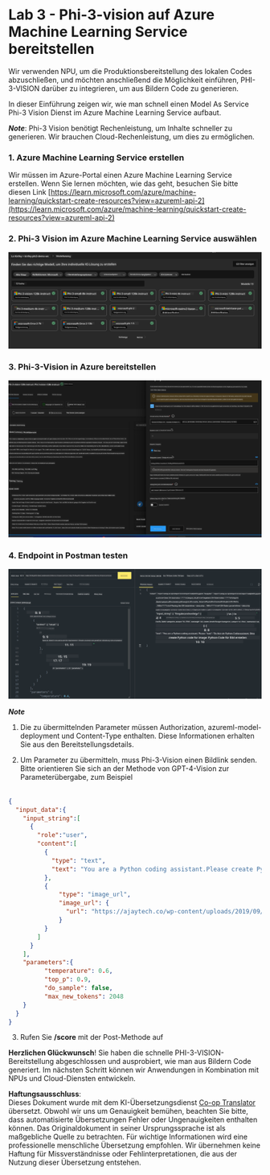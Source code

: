 <!--
CO_OP_TRANSLATOR_METADATA:
{
  "original_hash": "20cb4e6ac1686248e8be913ccf6c2bc2",
  "translation_date": "2025-07-17T04:03:49+00:00",
  "source_file": "md/02.Application/02.Code/Phi3/VSCodeExt/HOL/AIPC/03.DeployPhi3VisionOnAzure.md",
  "language_code": "de"
}
-->
# **Lab 3 - Phi-3-vision auf Azure Machine Learning Service bereitstellen**

Wir verwenden NPU, um die Produktionsbereitstellung des lokalen Codes abzuschließen, und möchten anschließend die Möglichkeit einführen, PHI-3-VISION darüber zu integrieren, um aus Bildern Code zu generieren.

In dieser Einführung zeigen wir, wie man schnell einen Model As Service Phi-3 Vision Dienst im Azure Machine Learning Service aufbaut.

***Note***: Phi-3 Vision benötigt Rechenleistung, um Inhalte schneller zu generieren. Wir brauchen Cloud-Rechenleistung, um dies zu ermöglichen.


### **1. Azure Machine Learning Service erstellen**

Wir müssen im Azure-Portal einen Azure Machine Learning Service erstellen. Wenn Sie lernen möchten, wie das geht, besuchen Sie bitte diesen Link [https://learn.microsoft.com/azure/machine-learning/quickstart-create-resources?view=azureml-api-2](https://learn.microsoft.com/azure/machine-learning/quickstart-create-resources?view=azureml-api-2)


### **2. Phi-3 Vision im Azure Machine Learning Service auswählen**

![Catalog](../../../../../../../../../translated_images/vison_catalog.f979823d5bde8aef2c37a3a9686f6c5d0c521f93730447798ea6fb580091443f.de.png)


### **3. Phi-3-Vision in Azure bereitstellen**


![Deploy](../../../../../../../../../translated_images/vision_deploy.a8114ccd849a957272bf30959bdef166b21a0fac4c4f0129dab0106b97104772.de.png)


### **4. Endpoint in Postman testen**


![Test](../../../../../../../../../translated_images/vision_test.0b9c1b1d414131d03398c88fc1b79d839e7946c2ae5c9fd170a2894c271e2993.de.png)


***Note***

1. Die zu übermittelnden Parameter müssen Authorization, azureml-model-deployment und Content-Type enthalten. Diese Informationen erhalten Sie aus den Bereitstellungsdetails.

2. Um Parameter zu übermitteln, muss Phi-3-Vision einen Bildlink senden. Bitte orientieren Sie sich an der Methode von GPT-4-Vision zur Parameterübergabe, zum Beispiel

```json

{
  "input_data":{
    "input_string":[
      {
        "role":"user",
        "content":[ 
          {
            "type": "text",
            "text": "You are a Python coding assistant.Please create Python code for image "
          },
          {
              "type": "image_url",
              "image_url": {
                "url": "https://ajaytech.co/wp-content/uploads/2019/09/index.png"
              }
          }
        ]
      }
    ],
    "parameters":{
          "temperature": 0.6,
          "top_p": 0.9,
          "do_sample": false,
          "max_new_tokens": 2048
    }
  }
}

```

3. Rufen Sie **/score** mit der Post-Methode auf

**Herzlichen Glückwunsch**! Sie haben die schnelle PHI-3-VISION-Bereitstellung abgeschlossen und ausprobiert, wie man aus Bildern Code generiert. Im nächsten Schritt können wir Anwendungen in Kombination mit NPUs und Cloud-Diensten entwickeln.

**Haftungsausschluss**:  
Dieses Dokument wurde mit dem KI-Übersetzungsdienst [Co-op Translator](https://github.com/Azure/co-op-translator) übersetzt. Obwohl wir uns um Genauigkeit bemühen, beachten Sie bitte, dass automatisierte Übersetzungen Fehler oder Ungenauigkeiten enthalten können. Das Originaldokument in seiner Ursprungssprache ist als maßgebliche Quelle zu betrachten. Für wichtige Informationen wird eine professionelle menschliche Übersetzung empfohlen. Wir übernehmen keine Haftung für Missverständnisse oder Fehlinterpretationen, die aus der Nutzung dieser Übersetzung entstehen.